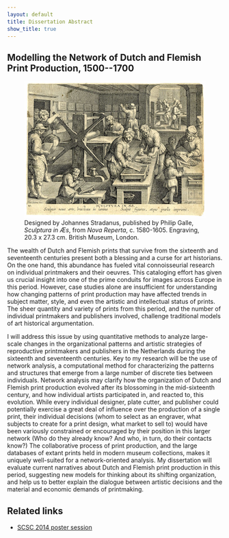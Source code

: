 ```yaml
---
layout: default
title: Dissertation Abstract
show_title: true
---
```


## Modelling the Network of Dutch and Flemish Print Production, 1500--1700

<figure>
<a href="http://www.britishmuseum.org/research/collection_online/collection_object_details.aspx?objectId=1618954&partId=1"><img src="/assets/images-display/stradanus_sculptura.jpg" /></a>
<figcaption>Designed by Johannes Stradanus, published by Philip Galle, <em>Sculptura in Æs</em>, from <em>Nova Reperta</em>, c. 1580-1605. Engraving, 20.3 x 27.3 cm. British Museum, London.</figcaption>
</figure>

The wealth of Dutch and Flemish prints that survive from the sixteenth and seventeenth centuries present both a blessing and a curse for art historians.
On the one hand, this abundance has fueled vital connoisseurial research on individual printmakers and their oeuvres. This cataloging effort has given us crucial insight into one of the prime conduits for images across Europe in this period.
However, case studies alone are insufficient for understanding how changing patterns of print production may have affected trends in subject matter, style, and even the artistic and intellectual status of prints.
The sheer quantity and variety of prints from this period, and the number of individual printmakers and publishers involved, challenge traditional models of art historical argumentation.

I will address this issue by using quantitative methods to analyze large-scale changes in the organizational patterns and artistic strategies of reproductive printmakers and publishers in the Netherlands during the sixteenth and seventeenth centuries.
Key to my research will be the use of network analysis, a computational method for characterizing the patterns and structures that emerge from a large number of discrete ties between individuals.
Network analysis may clarify how the organization of Dutch and Flemish print production evolved after its blossoming in the mid-sixteenth century, and how individual artists participated in, and reacted to, this evolution.
While every individual designer, plate cutter, and publisher could potentially exercise a great deal of influence over the production of a single print, their individual decisions (whom to select as an engraver, what subjects to create for a print design, what market to sell to) would have been variously constrained or encouraged by their position in this larger network (Who do they already know? And who, in turn, do their contacts know?)
The collaborative process of print production, and the large databases of extant prints held in modern museum collections, makes it uniquely well-suited for a network-oriented analysis.
My dissertation will evaluate current narratives about Dutch and Flemish print production in this period, suggesting new models for thinking about its shifting organization, and help us to better explain the dialogue between artistic decisions and the material and economic demands of printmaking.

## Related links

- [SCSC 2014 poster session](/2014/10/17/foreign-and-domestic-interaction-in-the-early-modern-printmaking-network.html)